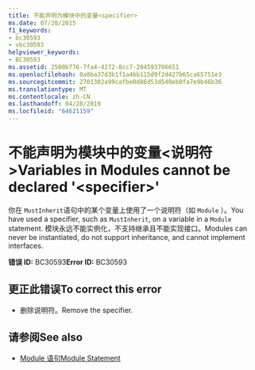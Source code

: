 ```yaml
---
title: 不能声明为模块中的变量<specifier>
ms.date: 07/20/2015
f1_keywords:
- bc30593
- vbc30593
helpviewer_keywords:
- BC30593
ms.assetid: 2500b776-7fa4-4272-8cc7-204593706651
ms.openlocfilehash: 8a0ba37d3b1f1a4bb115d9f2d427b65ca65751e3
ms.sourcegitcommit: 2701302a99cafbe0d86d53d540eb0fa7e9b46b36
ms.translationtype: MT
ms.contentlocale: zh-CN
ms.lasthandoff: 04/28/2019
ms.locfileid: "64621159"
---
```

# <a name="variables-in-modules-cannot-be-declared-specifier"></a><span data-ttu-id="ef9b1-102">不能声明为模块中的变量\<说明符 ></span><span class="sxs-lookup"><span data-stu-id="ef9b1-102">Variables in Modules cannot be declared '\<specifier>'</span></span>
<span data-ttu-id="ef9b1-103">你在 `MustInherit`语句中的某个变量上使用了一个说明符（如 `Module` ）。</span><span class="sxs-lookup"><span data-stu-id="ef9b1-103">You have used a specifier, such as `MustInherit`, on a variable in a `Module` statement.</span></span> <span data-ttu-id="ef9b1-104">模块永远不能实例化，不支持继承且不能实现接口。</span><span class="sxs-lookup"><span data-stu-id="ef9b1-104">Modules can never be instantiated, do not support inheritance, and cannot implement interfaces.</span></span>  
  
 <span data-ttu-id="ef9b1-105">**错误 ID:** BC30593</span><span class="sxs-lookup"><span data-stu-id="ef9b1-105">**Error ID:** BC30593</span></span>  
  
## <a name="to-correct-this-error"></a><span data-ttu-id="ef9b1-106">更正此错误</span><span class="sxs-lookup"><span data-stu-id="ef9b1-106">To correct this error</span></span>  
  
- <span data-ttu-id="ef9b1-107">删除说明符。</span><span class="sxs-lookup"><span data-stu-id="ef9b1-107">Remove the specifier.</span></span>  
  
## <a name="see-also"></a><span data-ttu-id="ef9b1-108">请参阅</span><span class="sxs-lookup"><span data-stu-id="ef9b1-108">See also</span></span>

- [<span data-ttu-id="ef9b1-109">Module 语句</span><span class="sxs-lookup"><span data-stu-id="ef9b1-109">Module Statement</span></span>](../../visual-basic/language-reference/statements/module-statement.md)
